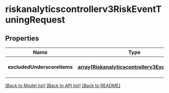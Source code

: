 # riskanalyticscontrollerv3RiskEventTuningRequest

## Properties
Name | Type | Description | Notes
------------ | ------------- | ------------- | -------------
**excludedUnderscoreitems** | [**array[Riskanalyticscontrollerv3ExcludedItem]**](Riskanalyticscontrollerv3ExcludedItem.md) |  | [optional] [default to null]

[[Back to Model list]](../README.md#documentation-for-models) [[Back to API list]](../README.md#documentation-for-api-endpoints) [[Back to README]](../README.md)


